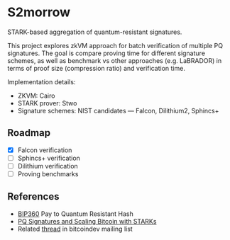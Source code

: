 # S2morrow

STARK-based aggregation of quantum-resistant signatures.  

This project explores zkVM approach for batch verification of multiple PQ signatures. The goal is compare proving time for different signature schemes, as well as benchmark vs other approaches (e.g. LaBRADOR) in terms of proof size (compression ratio) and verification time. 

Implementation details:
- ZKVM: Cairo
- STARK prover: Stwo
- Signature schemes: NIST candidates — Falcon, Dilithium2, Sphincs+

## Roadmap

- [x] Falcon verification
- [ ] Sphincs+ verification
- [ ] Dilithium verification
- [ ] Proving benchmarks

## References

- [BIP360](https://bip360.org/) Pay to Quantum Resistant Hash
- [PQ Signatures and Scaling Bitcoin with STARKs](https://delvingbitcoin.org/t/post-quantum-signatures-and-scaling-bitcoin-with-starks/1584)
- Related [thread](https://groups.google.com/g/bitcoindev/c/wKizvPUfO7w/m/hG9cwpOABQAJ) in bitcoindev mailing list
